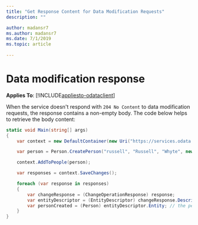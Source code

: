 ```yaml
---
title: "Get Response Content for Data Modification Requests"
description: ""

author: madansr7
ms.author: madansr7
ms.date: 7/1/2019
ms.topic: article
 
---
```

# Data modification response
**Applies To**: [!INCLUDE[appliesto-odataclient](../../includes/appliesto-odataclient-v7.md)]

When the service doesn't respond with `204 No Content` to data modification requests, the response contains a non-empty body. The code below helps to retrieve the body content:

``` csharp
static void Main(string[] args)
{
    var context = new DefaultContainer(new Uri("https://services.odata.org/v4/(S(b0vguruqwzqbmfoanwq1guxc))/TripPinServiceRW/"));

    var person = Person.CreatePerson("russell", "Russell", "Whyte", new long());

    context.AddToPeople(person);

    var responses = context.SaveChanges();

    foreach (var response in responses)
    {
        var changeResponse = (ChangeOperationResponse) response;
        var entityDescriptor = (EntityDescriptor) changeResponse.Descriptor;
        var personCreated = (Person) entityDescriptor.Entity; // the person created on the service
    }
}
```
